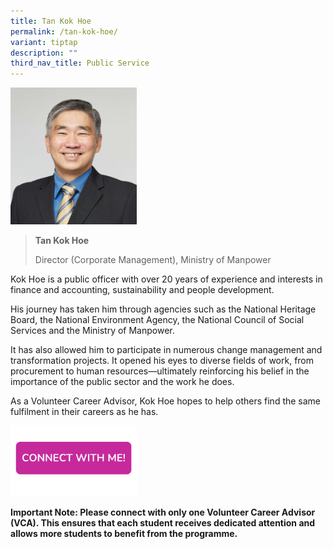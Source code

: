 ```yaml
---
title: Tan Kok Hoe
permalink: /tan-kok-hoe/
variant: tiptap
description: ""
third_nav_title: Public Service
---
```

<p></p>
<div class="isomer-image-wrapper">
<img style="width: 40%;" height="auto" width="100%" alt="" src="/images/Profile Photos/Tan_Kok_Hoe_1_copy.jpg">
</div>
<blockquote>
<p></p>
<p><strong>Tan Kok Hoe</strong>
</p>
<p>Director (Corporate Management), Ministry of Manpower</p>
<p></p>
</blockquote>
<p>Kok Hoe is a public officer with over 20 years of experience and interests
in finance and accounting, sustainability and people development.</p>
<p>His journey has taken him through agencies such as the National Heritage
Board, the National Environment Agency, the National Council of Social
Services and the Ministry of Manpower.</p>
<p>It has also allowed him to participate in numerous change management and
transformation projects. It opened his eyes to diverse fields of work,
from procurement to human resources—ultimately reinforcing his belief in
the importance of the public sector and the work he does.</p>
<p>As a Volunteer Career Advisor, Kok Hoe hopes to help others find the same
fulfilment in their careers as he has.</p>
<p></p><a class="isomer-image-wrapper" href="https://form.gov.sg/677f3d0928247165f53da9c2"><img style="width: 40%;" height="auto" width="100%" alt="" src="/images/Page Photos/CONNECT_WITH_ME.png"></a>
<p><strong>Important Note: Please connect with only one Volunteer Career Advisor (VCA). This ensures that each student receives dedicated attention and allows more students to benefit from the programme.</strong>
</p>
<p></p>